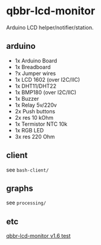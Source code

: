 # qbbr-lcd-monitor

Arduino LCD helper/notifier/station.

## arduino

 * 1x Arduino Board
 * 1x Breadboard
 * ?x Jumper wires
 * 1x LCD 1602 (over I2C/IIC)
 * 1x DHT11/DHT22
 * 1x BMP180 (over I2C/IIC)
 * 1x Buzzer
 * 1x Relay 5v/220v
 * 2x Push buttons
 * 2x res 10 kOhm
 * 1x Termistor NTC 10k
 * 1x RGB LED
 * 3x res 220 Ohm

## client

see `bash-client/`

## graphs

see `processing/`

## etc

[qbbr-lcd-monitor v1.6 test](https://www.youtube.com/watch?v=vj6_xaS7of4)
